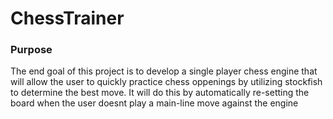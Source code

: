 # ChessTrainer
### Purpose
<p>The end goal of this project is to develop a single player chess engine that will allow the user to quickly practice chess oppenings by utilizing stockfish to determine the best move. It will do this by automatically re-setting the board when the user doesnt play a main-line move against the engine</p>
